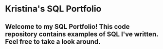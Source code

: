 # Kristina's SQL Portfolio

## Welcome to my SQL Portfolio! This code repository contains examples of SQL I've written. Feel free to take a look around.
